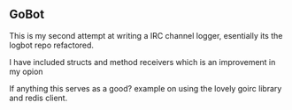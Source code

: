 GoBot
-----


This is my second attempt at writing a IRC channel logger, esentially its the logbot repo refactored.

I have included structs and method receivers which is an improvement in my opion

If anything this serves as a good? example on using the lovely goirc library and redis client.


